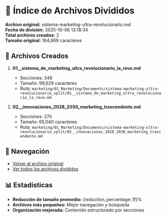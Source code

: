 # 📁 Índice de Archivos Divididos

**Archivo original:** sistema-marketing-ultra-revolucionario.md  
**Fecha de división:** 2025-10-06 13:18:34  
**Total archivos creados:** 2  
**Tamaño original:** 164,669 caracteres  

## 📄 Archivos Creados

1. **01__sistema_de_marketing_ultra_revolucionario_la_revo.md**
   - Secciones: 348
   - Tamaño: 99,629 caracteres
   - Ruta: `marketing/01_Marketing/Documents/sistema-marketing-ultra-revolucionario_split/01__sistema_de_marketing_ultra_revolucionario_la_revo.md`

2. **02__innovaciones_2028_2030_marketing_trascendente.md**
   - Secciones: 270
   - Tamaño: 65,040 caracteres
   - Ruta: `marketing/01_Marketing/Documents/sistema-marketing-ultra-revolucionario_split/02__innovaciones_2028_2030_marketing_trascendente.md`


## 🔗 Navegación

- [Volver al archivo original](../sistema-marketing-ultra-revolucionario.md)
- [Ver todos los archivos divididos](./)

## 📊 Estadísticas

- **Reducción de tamaño promedio:** {reduction_percentage:.1f}%
- **Archivos más pequeños:** Mejor navegación y búsqueda
- **Organización mejorada:** Contenido estructurado por secciones
